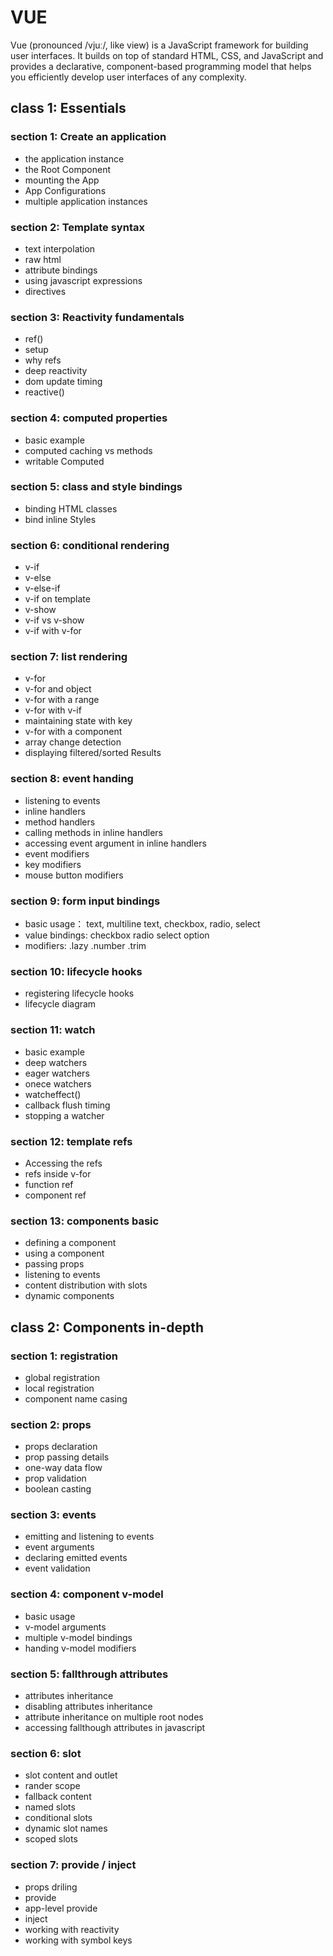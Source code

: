 # VUE

Vue (pronounced /vjuː/, like view) is a JavaScript framework for building user interfaces. It builds on top of standard HTML, CSS, and JavaScript and provides a declarative, component-based programming model that helps you efficiently develop user interfaces of any complexity.

## class 1: Essentials

### section 1: Create an application

- the application instance
- the Root Component
- mounting the App
- App Configurations
- multiple application instances

### section 2: Template syntax

- text interpolation
- raw html
- attribute bindings
- using javascript expressions
- directives

### section 3: Reactivity fundamentals

- ref()
- setup
- why refs
- deep reactivity
- dom update timing
- reactive()

### section 4: computed properties

- basic example
- computed caching vs methods
- writable Computed

### section 5: class and style bindings

- binding HTML classes
- bind inline Styles

### section 6: conditional rendering

- v-if
- v-else
- v-else-if
- v-if on template
- v-show
- v-if vs v-show
- v-if with v-for

### section 7: list rendering

- v-for
- v-for and object
- v-for with a range
- v-for with v-if
- maintaining state with key
- v-for with a component
- array change detection
- displaying filtered/sorted Results

### section 8: event handing

- listening to events
- inline handlers
- method handlers
- calling methods in inline handlers
- accessing event argument in inline handlers
- event modifiers
- key modifiers
- mouse button modifiers

### section 9: form input bindings

- basic usage： text, multiline text, checkbox, radio, select
- value bindings: checkbox radio select option
- modifiers: .lazy .number .trim

### section 10: lifecycle hooks

- registering lifecycle hooks
- lifecycle diagram

### section 11: watch

- basic example
- deep watchers
- eager watchers
- onece watchers
- watcheffect()
- callback flush timing
- stopping a watcher

### section 12: template refs

- Accessing the refs
- refs inside v-for
- function ref
- component ref

### section 13: components basic

- defining a component
- using a component
- passing props
- listening to events
- content distribution with slots
- dynamic components

## class 2: Components in-depth

### section 1: registration

- global registration
- local registration
- component name casing

### section 2: props

- props declaration
- prop passing details
- one-way data flow
- prop validation
- boolean casting

### section 3: events

- emitting and listening to events
- event arguments
- declaring emitted events
- event validation

### section 4: component v-model

- basic usage
- v-model arguments
- multiple v-model bindings
- handing v-model modifiers

### section 5: fallthrough attributes

- attributes inheritance
- disabling attributes inheritance
- attribute inheritance on multiple root nodes
- accessing fallthough attributes in javascript

### section 6: slot

- slot content and outlet
- rander scope
- fallback content
- named slots
- conditional slots
- dynamic slot names
- scoped slots

### section 7: provide / inject

- props driling
- provide
- app-level provide
- inject
- working with reactivity
- working with symbol keys
